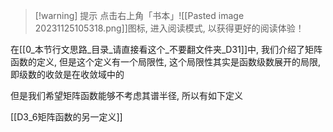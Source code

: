 
>[!warning] 提示
>点击右上角「书本」![[Pasted image 20231125105318.png]]图标, 进入阅读模式, 以获得更好的阅读体验！

在[[0_本节行文思路_目录_请直接看这个_不要翻文件夹_D31]]中, 我们介绍了矩阵函数的定义, 但是这个定义有一个局限性, 这个局限性其实是函数级数展开的局限, 即级数的收敛是在收敛域中的

但是我们希望矩阵函数能够不考虑其谱半径, 所以有如下定义

[[D3_6矩阵函数的另一定义]]